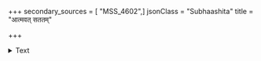 +++
secondary_sources = [ "MSS_4602",]
jsonClass = "Subhaashita"
title = "आत्मवत् सततम्"

+++

<details><summary>Text</summary>

आत्मवत् सततं पश्येद् अपि कीटपिपीलिकम्।  
आत्मनः प्रतिकूलानि परेषां न समाचरेत्॥
</details>
